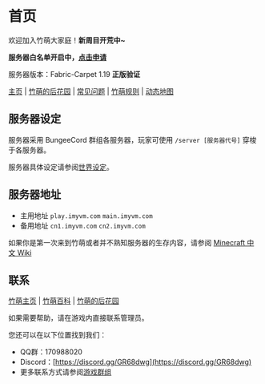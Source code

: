 # 首页

欢迎加入竹萌大家庭！**新周目开荒中~**

**服务器白名单开启中，**[**点击申请**](https://apply.imyvm.org)

服务器版本：Fabric-Carpet 1.19 **正版验证**

[主页](https://imyvm.org) \| [竹萌的后花园](https://discuss.imyvm.org) \| [常见问题](start/fqs.md) \| [竹萌规则](start/rules.md) \| [动态地图](https://map.imyvm.org)

## 服务器设定

服务器采用 BungeeCord 群组各服务器，玩家可使用 `/server [服务器代号]` 穿梭于各服务器。

服务器具体设定请参阅[世界设定](start/worlds.md)。

## 服务器地址

* 主用地址 `play.imyvm.com` `main.imyvm.com`
* 备用地址 `cn1.imyvm.com` `cn2.imyvm.com`

如果你是第一次来到竹萌或者并不熟知服务器的生存内容，请参阅 [Minecraft 中文 Wiki](http://minecraft-zh.gamepedia.com/教程)

## 联系

[竹萌主页](https://imyvm.org) \| [竹萌百科](https://wiki.imyvm.org) \| [竹萌的后花园](https://discuss.imyvm.org)

如果需要帮助，请在游戏内直接联系管理员。

您还可以在以下位置找到我们：

* QQ群：170988020
* Discord：[https://discord.gg/GR68dwg](https://discord.gg/GR68dwg)
* 更多联系方式请参阅[游戏群组](start/groups.md)

